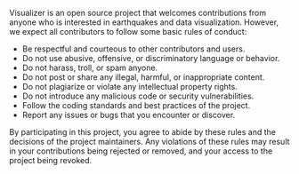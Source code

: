 Visualizer is an open source project that welcomes contributions from anyone who is interested in earthquakes and data visualization. However, we expect all contributors to follow some basic rules of conduct:

- Be respectful and courteous to other contributors and users.
- Do not use abusive, offensive, or discriminatory language or behavior.
- Do not harass, troll, or spam anyone.
- Do not post or share any illegal, harmful, or inappropriate content.
- Do not plagiarize or violate any intellectual property rights.
- Do not introduce any malicious code or security vulnerabilities.
- Follow the coding standards and best practices of the project.
- Report any issues or bugs that you encounter or discover.

By participating in this project, you agree to abide by these rules and the decisions of the project maintainers. Any violations of these rules may result in your contributions being rejected or removed, and your access to the project being revoked.
